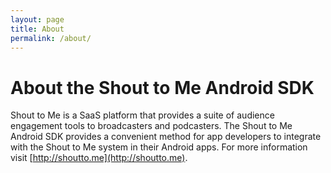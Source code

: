 ```yaml
---
layout: page
title: About
permalink: /about/
---
```


# About the Shout to Me Android SDK

Shout to Me is a SaaS platform that provides a suite of audience engagement tools to broadcasters and podcasters.
The Shout to Me Android SDK provides a convenient method for app developers to integrate with the Shout to Me system
in their Android apps.  For more information visit [http://shoutto.me](http://shoutto.me).